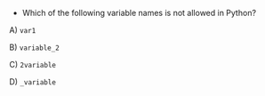 - Which of the following variable names is not allowed in Python?

A) `var1`

B) `variable_2`

C) `2variable`

D) `_variable`

<!-- Answer: C) -->